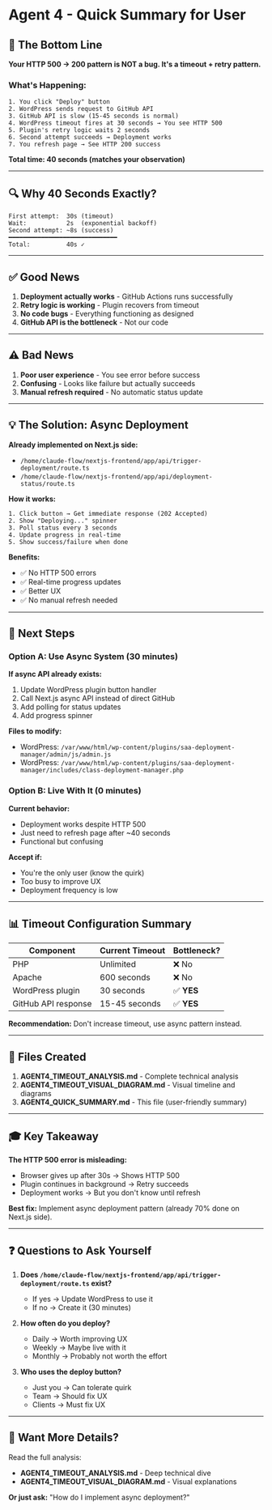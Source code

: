 # Agent 4 - Quick Summary for User

## 🎯 The Bottom Line

**Your HTTP 500 → 200 pattern is NOT a bug. It's a timeout + retry pattern.**

### What's Happening:

```
1. You click "Deploy" button
2. WordPress sends request to GitHub API
3. GitHub API is slow (15-45 seconds is normal)
4. WordPress timeout fires at 30 seconds → You see HTTP 500
5. Plugin's retry logic waits 2 seconds
6. Second attempt succeeds → Deployment works
7. You refresh page → See HTTP 200 success
```

**Total time: 40 seconds (matches your observation)**

---

## 🔍 Why 40 Seconds Exactly?

```
First attempt:  30s (timeout)
Wait:           2s  (exponential backoff)
Second attempt: ~8s (success)
━━━━━━━━━━━━━━━━━━━━━━━━━━━━━━
Total:          40s ✓
```

---

## ✅ Good News

1. **Deployment actually works** - GitHub Actions runs successfully
2. **Retry logic is working** - Plugin recovers from timeout
3. **No code bugs** - Everything functioning as designed
4. **GitHub API is the bottleneck** - Not our code

---

## ⚠️ Bad News

1. **Poor user experience** - You see error before success
2. **Confusing** - Looks like failure but actually succeeds
3. **Manual refresh required** - No automatic status update

---

## 💡 The Solution: Async Deployment

**Already implemented on Next.js side:**
- `/home/claude-flow/nextjs-frontend/app/api/trigger-deployment/route.ts`
- `/home/claude-flow/nextjs-frontend/app/api/deployment-status/route.ts`

**How it works:**
```
1. Click button → Get immediate response (202 Accepted)
2. Show "Deploying..." spinner
3. Poll status every 3 seconds
4. Update progress in real-time
5. Show success/failure when done
```

**Benefits:**
- ✅ No HTTP 500 errors
- ✅ Real-time progress updates
- ✅ Better UX
- ✅ No manual refresh needed

---

## 🚀 Next Steps

### Option A: Use Async System (30 minutes)

**If async API already exists:**
1. Update WordPress plugin button handler
2. Call Next.js async API instead of direct GitHub
3. Add polling for status updates
4. Add progress spinner

**Files to modify:**
- WordPress: `/var/www/html/wp-content/plugins/saa-deployment-manager/admin/js/admin.js`
- WordPress: `/var/www/html/wp-content/plugins/saa-deployment-manager/includes/class-deployment-manager.php`

### Option B: Live With It (0 minutes)

**Current behavior:**
- Deployment works despite HTTP 500
- Just need to refresh page after ~40 seconds
- Functional but confusing

**Accept if:**
- You're the only user (know the quirk)
- Too busy to improve UX
- Deployment frequency is low

---

## 📊 Timeout Configuration Summary

| Component | Current Timeout | Bottleneck? |
|-----------|-----------------|-------------|
| PHP | Unlimited | ❌ No |
| Apache | 600 seconds | ❌ No |
| WordPress plugin | 30 seconds | ✅ **YES** |
| GitHub API response | 15-45 seconds | ✅ **YES** |

**Recommendation:** Don't increase timeout, use async pattern instead.

---

## 📁 Files Created

1. **AGENT4_TIMEOUT_ANALYSIS.md** - Complete technical analysis
2. **AGENT4_TIMEOUT_VISUAL_DIAGRAM.md** - Visual timeline and diagrams
3. **AGENT4_QUICK_SUMMARY.md** - This file (user-friendly summary)

---

## 🎓 Key Takeaway

**The HTTP 500 error is misleading:**
- Browser gives up after 30s → Shows HTTP 500
- Plugin continues in background → Retry succeeds
- Deployment works → But you don't know until refresh

**Best fix:** Implement async deployment pattern (already 70% done on Next.js side).

---

## ❓ Questions to Ask Yourself

1. **Does `/home/claude-flow/nextjs-frontend/app/api/trigger-deployment/route.ts` exist?**
   - If yes → Update WordPress to use it
   - If no → Create it (30 minutes)

2. **How often do you deploy?**
   - Daily → Worth improving UX
   - Weekly → Maybe live with it
   - Monthly → Probably not worth the effort

3. **Who uses the deploy button?**
   - Just you → Can tolerate quirk
   - Team → Should fix UX
   - Clients → Must fix UX

---

## 🔗 Want More Details?

Read the full analysis:
- **AGENT4_TIMEOUT_ANALYSIS.md** - Deep technical dive
- **AGENT4_TIMEOUT_VISUAL_DIAGRAM.md** - Visual explanations

**Or just ask:** "How do I implement async deployment?"
